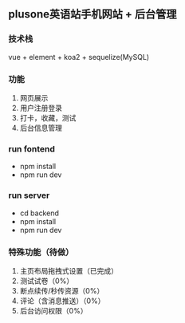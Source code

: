 ## plusone英语站手机网站 + 后台管理

### 技术栈
vue + element + koa2 + sequelize(MySQL)

### 功能
1. 网页展示
2. 用户注册登录
3. 打卡，收藏，测试
4. 后台信息管理

### run fontend
+ npm install
+ npm run dev

### run server
+ cd backend
+ npm install
+ npm run dev

### 特殊功能（待做）
1. 主页布局拖拽式设置（已完成）
2. 测试试卷（0%）
3. 断点续传/秒传资源（0%）
4. 评论（含消息推送）（0%）
5. 后台访问权限（0%）
